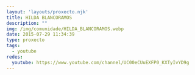 ```yaml
---
layout: 'layouts/proxecto.njk'
title: HILDA BLANCORAMOS
description: ""
img: /img/comunidade/HILDA_BLANCORAMOS.webp
date: 2015-07-29 11:34:39
type: proxecto
tags:
  - youtube
redes:
  youtube: https://www.youtube.com/channel/UC00eCUuEXFP0_KXTyIvYD9g
---
```

